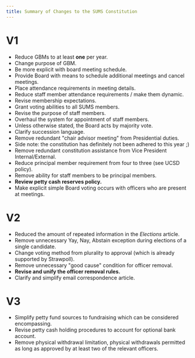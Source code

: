 ```yaml
---
title: Summary of Changes to the SUMS Constitution
---
```


# V1

* Reduce GBMs to at least **one** per year.
* Change purpose of GBM.
* Be more explicit with board meeting schedule.
* Provide Board with means to schedule additional meetings and cancel meetings.
* Place attendance requirements in meeting details.
* Reduce staff member attendance requirements / make them dynamic.
* Revise membership expectations.
* Grant voting abilities to all SUMS members.
* Revise the purpose of staff members.
* Overhaul the system for appointment of staff members.
* Unless otherwise stated, the Board acts by majority vote.
* Clarify succession language.
* Remove redundant "chair advisor meeting" from Presidential duties.
* Side note: the constitution has definitely not been adhered to this year ;)
* Remove redundant constitution assistance from Vice President Internal/External.
* Reduce principal member requirement from four to three (see UCSD policy).
* Remove ability for staff members to be principal members.
* **Review petty cash reserves policy.**
* Make explicit simple Board voting occurs with officers who are present at meetings.

# V2

* Reduced the amount of repeated information in the *Elections* article.
* Remove unnecessary Yay, Nay, Abstain exception during elections of a single candidate.
* Change voting method from plurality to approval (which is already supported by Strawpoll).
* Remove unnecessary "good cause" condition for officer removal.
* **Revise and unify the officer removal rules.**
* Clarify and simplify email correspondence article.

# V3

* Simplify petty fund sources to fundraising which can be considered encompassing.
* Revise petty cash holding procedures to account for optional bank account.
* Remove physical withdrawal limitation, physical withdrawals permitted as long as approved by at least two of the relevant officers.
